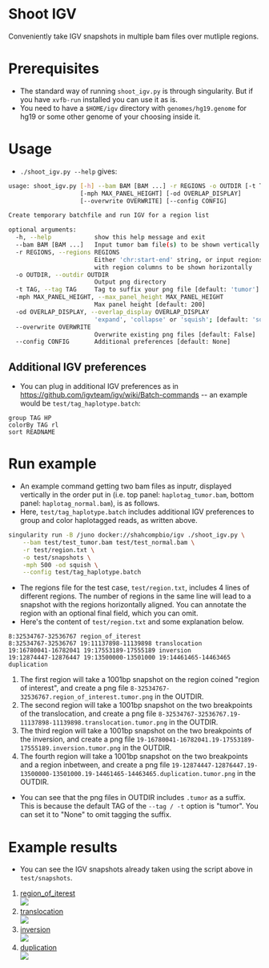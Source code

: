 # Shoot IGV
Conveniently take IGV snapshots in multiple bam files over mutliple regions.

# Prerequisites
- The standard way of running `shoot_igv.py` is through singularity. But if you have `xvfb-run` installed you can use it as is.
- You need to have a `$HOME/igv` directory with `genomes/hg19.genome` for hg19 or some other genome of your choosing inside it.

# Usage
- `./shoot_igv.py --help` gives:
```bash
usage: shoot_igv.py [-h] --bam BAM [BAM ...] -r REGIONS -o OUTDIR [-t TAG]
                    [-mph MAX_PANEL_HEIGHT] [-od OVERLAP_DISPLAY]
                    [--overwrite OVERWRITE] [--config CONFIG]

Create temporary batchfile and run IGV for a region list

optional arguments:
  -h, --help            show this help message and exit
  --bam BAM [BAM ...]   Input tumor bam file(s) to be shown vertically
  -r REGIONS, --regions REGIONS
                        Either 'chr:start-end' string, or input regions file
                        with region columns to be shown horizontally
  -o OUTDIR, --outdir OUTDIR
                        Output png directory
  -t TAG, --tag TAG     Tag to suffix your png file [default: 'tumor']
  -mph MAX_PANEL_HEIGHT, --max_panel_height MAX_PANEL_HEIGHT
                        Max panel height [default: 200]
  -od OVERLAP_DISPLAY, --overlap_display OVERLAP_DISPLAY
                        'expand', 'collapse' or 'squish'; [default: 'squish']
  --overwrite OVERWRITE
                        Overwrite existing png files [default: False]
  --config CONFIG       Additional preferences [default: None]
```

## Additional IGV preferences
- You can plug in additional IGV preferences as in https://github.com/igvteam/igv/wiki/Batch-commands -- an example would be `test/tag_haplotype.batch`:
```
group TAG HP
colorBy TAG rl
sort READNAME
```

# Run example
- An example command getting two bam files as inputr, displayed vertically in the order put in (i.e. top panel: `haplotag_tumor.bam`, bottom panel: `haplotag_normal.bam`), is as follows.
- Here, `test/tag_haplotype.batch` includes additional IGV preferences to group and color haplotagged reads, as written above.
```bash
singularity run -B /juno docker://shahcompbio/igv ./shoot_igv.py \
    --bam test/test_tumor.bam test/test_normal.bam \
    -r test/region.txt \
    -o test/snapshots \
    -mph 500 -od squish \
    --config test/tag_haplotype.batch
```
- The regions file for the test case, `test/region.txt`, includes 4 lines of different regions. The number of regions in the same line will lead to a snapshot with the regions horizontally aligned. You can annotate the region with an optional final field, which you can omit.
- Here's the content of `test/region.txt` and some explanation below.
```
8:32534767-32536767 region_of_iterest
8:32534767-32536767 19:11137898-11139898 translocation
19:16780041-16782041 19:17553189-17555189 inversion
19:12874447-12876447 19:13500000-13501000 19:14461465-14463465 duplication
```
1. The first region will take a 1001bp snapshot on the region coined "region of interest", and create a png file `8-32534767-32536767.region_of_interest.tumor.png` in the OUTDIR.
2. The second region will take a 1001bp snapshot on the two breakpoints of the translocation, and create a png file `8-32534767-32536767.19-11137898-11139898.translocation.tumor.png` in the OUTDIR.
3. The third region will take a 1001bp snapshot on the two breakpoints of the inversion, and create a png file `19-16780041-16782041.19-17553189-17555189.inversion.tumor.png` in the OUTDIR.
4. The fourth region will take a 1001bp snapshot on the two breakpoints and a region inbetween, and create a png file `19-12874447-12876447.19-13500000-13501000.19-14461465-14463465.duplication.tumor.png` in the OUTDIR.
- You can see that the png files in OUTDIR includes `.tumor` as a suffix. This is because the default TAG of the `--tag / -t` option is "tumor". You can set it to "None" to omit tagging the suffix.

# Example results
- You can see the IGV snapshots already taken using the script above in `test/snapshots`.

1. [region_of_iterest](test/snapshots/8-32534767-32536767.region_of_interest.tumor.png) <br>
![](test/snapshots/8-32534767-32536767.region_of_interest.tumor.png)
2. [translocation](test/snapshots/8-32534767-32536767.19-11137898-11139898.translocation.tumor.png) <br>
![](test/snapshots/8-32534767-32536767.19-11137898-11139898.translocation.tumor.png)
3. [inversion](test/snapshots/19-16780041-16782041.19-17553189-17555189.inversion.tumor.png) <br>
![](test/snapshots/19-16780041-16782041.19-17553189-17555189.inversion.tumor.png)
4. [duplication](test/snapshots/19-12874447-12876447.19-13500000-13501000.19-14461465-14463465.duplication.tumor.png)<br>
![](test/snapshots/19-12874447-12876447.19-13500000-13501000.19-14461465-14463465.duplication.tumor.png)

